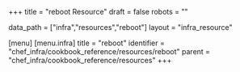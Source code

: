 +++
title = "reboot Resource"
draft = false
robots = ""

data_path = ["infra","resources","reboot"]
layout = "infra_resource"


[menu]
  [menu.infra]
    title = "reboot"
    identifier = "chef_infra/cookbook_reference/resources/reboot"
    parent = "chef_infra/cookbook_reference/resources"
+++

<!-- The contents of this page are automatically generated from the reboot.yaml file in the data directory. -->
<!-- To suggest a change, edit the https://github.com/chef/chef/blob/master/lib/chef/resource/reboot.rb file
      and submit a pull request to the https://github.com/chef/chef repository. -->
